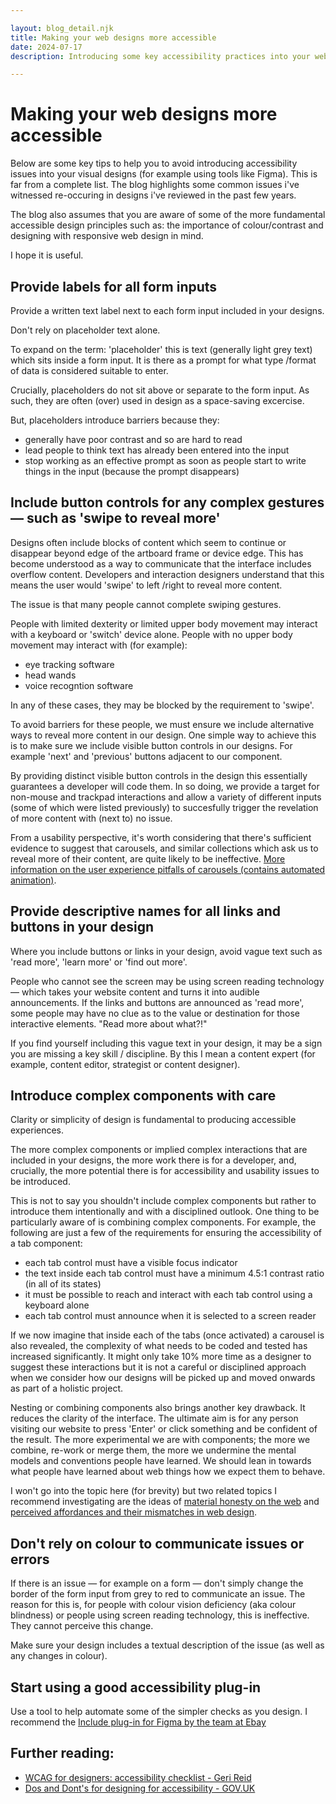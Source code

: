 ```yaml
---

layout: blog_detail.njk
title: Making your web designs more accessible
date: 2024-07-17
description: Introducing some key accessibility practices into your web design workflow

---
```


# Making your web designs more accessible

Below are some key tips to help you to avoid introducing accessibility issues into your visual designs (for example using tools like Figma). This is far from a complete list. The blog highlights some common issues i've witnessed re-occuring in designs i've reviewed in the past few years. 

The blog also assumes that you are aware of some of the more fundamental accessible design principles such as: the importance of colour/contrast and designing with responsive web design in mind. 

I hope it is useful. 

## Provide labels for all form inputs

Provide a written text label next to each form input included in your designs. 

Don't rely on placeholder text alone. 

To expand on the term: 'placeholder' this is text (generally light grey text) which sits inside a form input. It is there as a prompt for what type /format of data is considered suitable to enter. 

Crucially, placeholders do not sit above or separate to the form input. As such, they are often (over) used in design as a space-saving excercise.

But, placeholders introduce barriers because they:

- generally have poor contrast and so are hard to read
- lead people to think text has already been entered into the input
- stop working as an effective prompt as soon as people start to write things in the input (because the prompt disappears)

## Include button controls for any complex gestures &mdash; such as 'swipe to reveal more'

Designs often include blocks of content which seem to continue or disappear beyond edge of the artboard frame or device edge. This has become understood as a way to communicate that the interface includes overflow content. Developers and interaction designers understand that this means the user would 'swipe' to left /right to reveal more content. 

The issue is that many people cannot complete swiping gestures. 

People with limited dexterity or limited upper body movement may interact with a keyboard or 'switch' device alone. People with no upper body movement may interact with (for example): 

- eye tracking software 
- head wands
- voice recogntion software 

In any of these cases, they may be blocked by the requirement to 'swipe'. 

To avoid barriers for these people, we must ensure we include alternative ways to reveal more content in our design. One simple way to achieve this is to make sure we include visible button controls in our designs. For example 'next' and 'previous' buttons adjacent to our component. 

By providing distinct visible button controls in the design this essentially guarantees a developer will code them. In so doing, we provide a target for non-mouse and trackpad interactions and allow a variety of different inputs (some of which were listed previously) to succesfully trigger the revelation of more content with (next to) no issue. 

From a usability perspective, it's worth considering that there's sufficient evidence to suggest that carousels, and similar collections which ask us to reveal more of their content, are quite likely to be ineffective. <a href="https://shouldiuseacarousel.com/">More information on the user experience pitfalls of carousels (contains automated animation)</a>. 

## Provide descriptive names for all links and buttons in your design

Where you include buttons or links in your design, avoid vague text such as 'read more', 'learn more' or 'find out more'. 

People who cannot see the screen may be using screen reading technology &mdash; which takes your website content and turns it into audible announcements. If the links and buttons are announced as 'read more', some people may have no clue as to the value or destination for those interactive elements. "Read more about what?!" 

If you find yourself including this vague text in your design, it may be a sign you are missing a key skill / discipline. By this I mean a content expert (for example, content editor, strategist or content designer). 

## Introduce complex components with care

Clarity or simplicity of design is fundamental to producing accessible experiences. 

The more complex components or implied complex interactions that are included in your designs, the more work there is for a developer, and, crucially, the more potential there is for accessibility and usability issues to be introduced. 

This is not to say you shouldn't include complex components but rather to introduce them intentionally and with a disciplined outlook. One thing to be particularly aware of is combining complex components. For example, the following are just a few of the requirements for ensuring the accessibility of a tab component:

- each tab control must have a visible focus indicator
- the text inside each tab control must have a minimum 4.5:1 contrast ratio (in all of its states)
- it must be possible to reach and interact with each tab control using a keyboard alone
- each tab control must announce when it is selected to a screen reader

If we now imagine that inside each of the tabs (once activated) a carousel is also revealed, the complexity of what needs to be coded and tested has increased significantly. It might only take 10% more time as a designer to suggest these interactions but it is not a careful or disciplined approach when we consider how our designs will be picked up and moved onwards as part of a holistic project. 

Nesting or combining components also brings another key drawback. It reduces the clarity of the interface. The ultimate aim is for any person visiting our website to press 'Enter' or click something and be confident of the result. The more experimental we are with components; the more we combine, re-work or merge them, the more we undermine the mental models and conventions people have learned. We should lean in towards what people have learned about web things how we expect them to behave. 

I won't go into the topic here (for brevity) but two related topics I recommend investigating are the ideas of <a href="https://alistapart.com/article/material-honesty-on-the-web/">material honesty on the web</a> and <a href="https://tink.uk/perceived-affordances-and-the-functionality-mismatch/">perceived affordances and their mismatches in web design</a>. 

## Don't rely on colour to communicate issues or errors 

If there is an issue &mdash; for example on a form &mdash; don't simply change the border of the form input from grey to red to communicate an issue. The reason for this is, for people with colour vision deficiency (aka colour blindness) or people using screen reading technology, this is ineffective. They cannot perceive this change.  

Make sure your design includes a textual description of the issue (as well as any changes in colour). 

## Start using a good accessibility plug-in

Use a tool to help automate some of the simpler checks as you design. I recommend the <a href="https://www.figma.com/community/plugin/1208180794570801545/includeaccessibility-annotations">Include plug-in for Figma by the team at Ebay</a>

## Further reading:

- <a href="https://gerireid.com/wcag-for-designers.html">WCAG for designers: accessibility checklist - Geri Reid</a>
- <a href="https://accessibility.blog.gov.uk/2016/09/02/dos-and-donts-on-designing-for-accessibility/">Dos and Dont's for designing for accessibility - GOV.UK</a>
